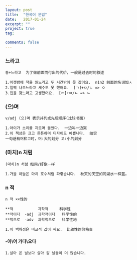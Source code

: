```yaml
---
layout: post
title:  "한국어 문법"
date:   2017-01-24
excerpt: ""
project: true
tag:

comments: false
---
```


### 느라고


`동+느라고  为了做前面而付出的代价，一般是过去时的叙述`

```
1.어젯밤에 책을 읽느라고 두 시간밖에 못 잤어요.  n1n2 前面的名词加ㅅ
2.일찍 나오느라고 세수도 못 했어요.  [ㄱ]+ㅁ/ㄴ => ㅇ
3.집을 찾느라고 고생했어요.  [ㄷ]+ㅁ/ㄴ => ㄴ

```


### (으)며


`v/adj (으)며 表示并列或先后顺序(比较书面)`

```
1.아이가 소리를 지르며 울었다.  一边叫一边哭  
2.이 책상은 크고 튼튼하며 디자이도 예쁩니다.  结实  
一句话有며和고时，며:大的划分 고:小的划分
```



### (마치)n 처럼


`(마치)n 처럼 如同/好像一样`

```
1.가을 하늘은 마치 호수처럼 파랗습니다.  秋天的天空如同湖水一样蓝。
```

### n 적


`n 적 ××性的`

```
**적           과학적     科学性
**적이다  -adj  과학적이다   科学性的
**적으로  -adv  과학적으로   科学性地

1.이 백하점은 비교적 값이 싸요.  比较性的价格贵
```

#### -아\어 가다\오다

```
1.살아 온 날보다 살아 갈 날들이 더 많습니다.
```







